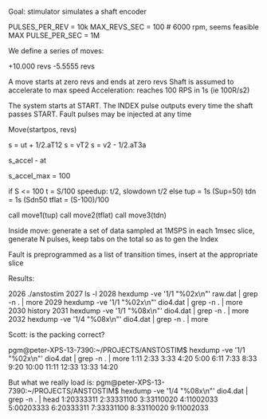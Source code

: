
Goal: stimulator simulates a shaft encoder

PULSES_PER_REV = 10k
MAX_REVS_SEC   = 100   # 6000 rpm, seems feasible
MAX PULSE_PER_SEC = 1M

We define a series of moves:


+10.000 revs
-5.5555 revs 

A move starts at zero revs and ends at zero revs
Shaft is assumed to accelerate to max speed
Acceleration: reaches 100 RPS in 1s (ie 100R/s2)

The system starts at START.
The INDEX pulse outputs every time the shaft passes START.
Fault pulses may be injected at any time

Move(startpos, revs)

s = ut + 1/2.aT12
s = vT2
s = v2 - 1/2.aT3a

s_accel - at

s_accel_max = 100

if S <= 100
   t = S/100   speedup: t/2, slowdown t/2
else
   tup = 1s (Sup=50)
   tdn = 1s (Sdn50
   tflat = (S-100)/100

call move1(tup)
call move2(tflat)
call move3(tdn)

Inside move: 
generate a set of data sampled at 1MSPS
in each 1msec slice, generate N pulses, keep tabs on the total so as to gen the Index

Fault is preprogrammed as a list of transition times, insert at the appropriate slice 

Results:

2026  ./anstostim 
 2027  ls -l
 2028  hexdump -ve '1/1 "%02x\n"' raw.dat | grep -n . | more
 2029  hexdump -ve '1/1 "%02x\n"' dio4.dat | grep -n . | more
 2030  history
 2031  hexdump -ve '1/1 "%08x\n"' dio4.dat | grep -n . | more
 2032  hexdump -ve '1/4 "%08x\n"' dio4.dat | grep -n . | more

Scott: is the packing correct?

pgm@peter-XPS-13-7390:~/PROJECTS/ANSTOSTIM$ hexdump -ve '1/1 "%02x\n"' dio4.dat | grep -n . | more
1:11
2:33
3:33
4:20
5:00
6:11
7:33
8:33
9:20
10:00
11:11
12:33
13:33
14:20


But what we really load is:
pgm@peter-XPS-13-7390:~/PROJECTS/ANSTOSTIM$ hexdump -ve '1/4 "%08x\n"' dio4.dat | grep -n . | head
1:20333311
2:33331100
3:33110020
4:11002033
5:00203333
6:20333311
7:33331100
8:33110020
9:11002033





